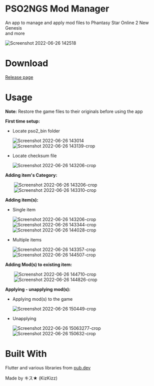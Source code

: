 # PSO2NGS Mod Manager 
 An app to manage and apply mod files to Phantasy Star Online 2 New Genesis  
 and more
 
![Screenshot 2022-06-26 142518](https://user-images.githubusercontent.com/101075148/175835622-b329d51f-8b75-4da2-a9c7-c1f5776d9683.png)

# Download

[Release page](https://github.com/KizKizz/pso2_mod_manager/releases)

# Usage
**Note:** Restore the game files to their originals before using the app

**First time setup:**

- Locate pso2_bin folder

   ![Screenshot 2022-06-26 143014](https://user-images.githubusercontent.com/101075148/175836232-f62b8484-c4a5-4815-a7b0-66d54b8f6332.png)
   ![Screenshot 2022-06-26 143139-crop](https://user-images.githubusercontent.com/101075148/175836300-1d3462b6-57e1-4418-b2ab-12bf66f7bcd8.png)

- Locate checksum file

   ![Screenshot 2022-06-26 143206-crop](https://user-images.githubusercontent.com/101075148/175836423-3b2b0ed6-b6b1-401c-9b71-2c7cb911db82.png)
 
**Adding item's Category:**

   &nbsp;&nbsp;&nbsp;&nbsp;&nbsp;&nbsp;&nbsp;![Screenshot 2022-06-26 143206-crop](https://user-images.githubusercontent.com/101075148/175836771-62ce70ce-c8fa-423a-ae97-77fe00c178f0.png)  
   &nbsp;&nbsp;&nbsp;&nbsp;&nbsp;&nbsp;&nbsp;![Screenshot 2022-06-26 143310-crop](https://user-images.githubusercontent.com/101075148/175836775-7cb5bcda-d86b-4be9-8b80-a3931487cc8a.png)

**Adding item(s):**
- Single item

   ![Screenshot 2022-06-26 143206-crop](https://user-images.githubusercontent.com/101075148/175837010-bdbfad68-1b7a-40bb-9c0b-ffa71f456325.png)  
   ![Screenshot 2022-06-26 143344-crop](https://user-images.githubusercontent.com/101075148/175837655-350eef0b-67d3-4ade-b7ac-38a091d2f309.png)
   ![Screenshot 2022-06-26 144028-crop](https://user-images.githubusercontent.com/101075148/175837024-1ac89fc3-6f51-400f-8e90-76c1db14fe28.png)

- Multiple items

   ![Screenshot 2022-06-26 143357-crop](https://user-images.githubusercontent.com/101075148/175837773-3a280f49-cbb1-4a01-98b0-a42731eecfc7.png)
   ![Screenshot 2022-06-26 144507-crop](https://user-images.githubusercontent.com/101075148/175837827-831291c7-2b26-4276-8a4d-bc1b26e30745.png)

**Adding Mod(s) to existing item:**

   &nbsp;&nbsp;&nbsp;&nbsp;&nbsp;&nbsp;&nbsp;![Screenshot 2022-06-26 144710-crop](https://user-images.githubusercontent.com/101075148/175837076-44cc3b2b-929c-4501-b3c4-14730cba7c09.png)  
   &nbsp;&nbsp;&nbsp;&nbsp;&nbsp;&nbsp;&nbsp;![Screenshot 2022-06-26 144826-crop](https://user-images.githubusercontent.com/101075148/175837078-8d0583d0-bc64-46ee-a103-ad4469f36c60.png)

**Applying - unapplying mod(s):**

- Applying mod(s) to the game

   ![Screenshot 2022-06-26 150449-crop](https://user-images.githubusercontent.com/101075148/175837118-23c1a8f3-28bd-497e-868c-b52397b58b81.png)

- Unapplying

   ![Screenshot 2022-06-26 15063277-crop](https://user-images.githubusercontent.com/101075148/175837209-ec4156b6-4217-4c00-8948-b34e9ba51635.png)  
   ![Screenshot 2022-06-26 150632-crop](https://user-images.githubusercontent.com/101075148/175837210-387cfbb5-48e0-4497-89b6-e63c628a451c.png)

# Built With

Flutter and various libraries from [pub.dev](https://pub.dev/packages) 

Made by キス★ (KizKizz)

